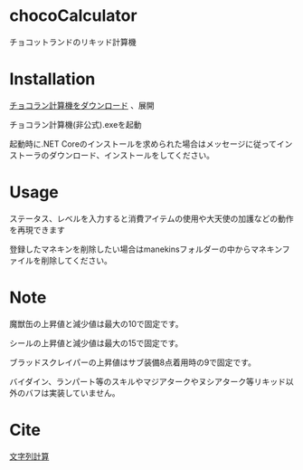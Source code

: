 # chocoCalculator
チョコットランドのリキッド計算機


# Installation
[チョコラン計算機をダウンロード](https://github.com/wagowa5/chocoCalculator/raw/main/%E3%83%81%E3%83%A7%E3%82%B3%E3%83%A9%E3%83%B3%E8%A8%88%E7%AE%97%E6%A9%9Fv3.1.zip)
、展開

チョコラン計算機(非公式).exeを起動

起動時に.NET Coreのインストールを求められた場合はメッセージに従ってインストーラのダウンロード、インストールをしてください。

# Usage
ステータス、レベルを入力すると消費アイテムの使用や大天使の加護などの動作を再現できます

登録したマネキンを削除したい場合はmanekinsフォルダーの中からマネキンファイルを削除してください。


# Note
魔獣缶の上昇値と減少値は最大の10で固定です。

シールの上昇値と減少値は最大の15で固定です。

ブラッドスクレイパーの上昇値はサブ装備8点着用時の9で固定です。

バイダイン、ランパート等のスキルやマジアタークやヌシアターク等リキッド以外のバフは実装していません。


# Cite
[文字列計算](https://github.com/izmktr/SimpleCalc)
